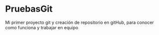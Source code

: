 # PruebasGit
Mi primer proyecto git y creación de repositorio en gitHub, para conocer como funciona y trabajar en equipo
